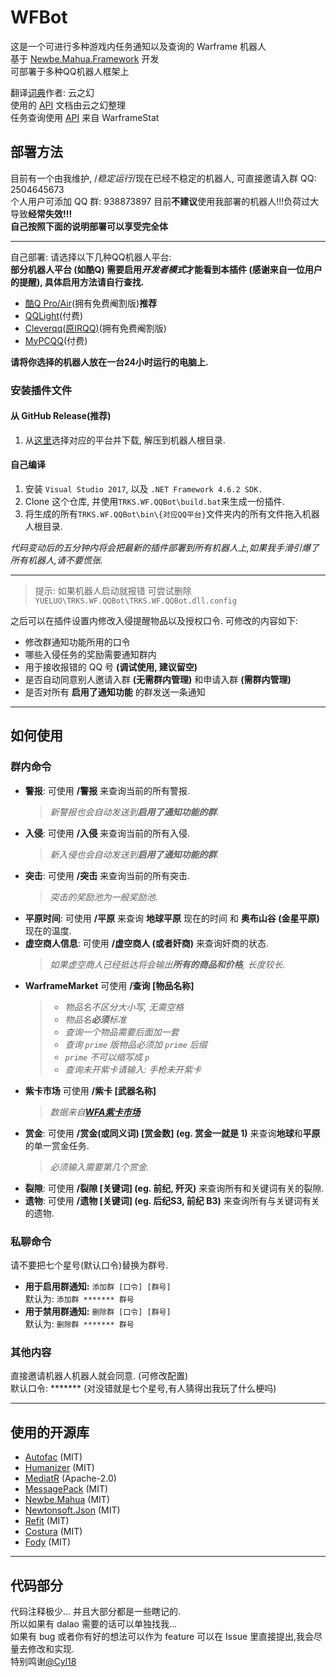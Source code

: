 # WFBot
这是一个可进行多种游戏内任务通知以及查询的 Warframe 机器人  
基于 [Newbe.Mahua.Framework](https://github.com/newbe36524/Newbe.Mahua.Framework) 开发  
可部署于多种QQ机器人框架上  

翻译[词典](https://github.com/Richasy/WFA_Lexicon)作者: 云之幻  
使用的 [API](https://blog.richasy.cn/document/wfa/api/) 文档由云之幻整理   
任务查询使用 [API](https://docs.warframestat.us/) 来自 WarframeStat  

## 部署方法  
目前有一个由我维护, /*稳定运行*/现在已经不稳定的机器人, 可直接邀请入群 QQ: 2504645673   
个人用户可添加 QQ 群: 938873897
目前**不建议**使用我部署的机器人!!!负荷过大导致**经常失效!!!**  
**自己按照下面的说明部署可以享受完全体**

----------

自己部署: 请选择以下几种QQ机器人平台:  
**部分机器人平台 (如酷Q) 需要启用*开发者模式*才能看到本插件 (感谢来自一位用户的提醒), 具体启用方法请自行查找.**

- [酷Q Pro/Air](https://cqp.cc/)(拥有免费阉割版)**推荐**  
- [QQLight](https://www.52chat.cc/download.php)(付费)  
- [Cleverqq(原IRQQ)](https://www.cleverqq.cn/)(拥有免费阉割版)  
- [MyPCQQ](https://mypcqq.cc/)(付费)  

**请将你选择的机器人放在一台24小时运行的电脑上.**    
### 安装插件文件
#### 从 GitHub Release(推荐)
1. 从[这里](https://github.com/TRKS-Team/WFBot/releases/latest)选择对应的平台并下载, 解压到机器人根目录.

#### 自己编译
1. 安装 `Visual Studio 2017`, 以及 `.NET Framework 4.6.2 SDK.`  
2. Clone 这个仓库, 并使用`TRKS.WF.QQBot\build.bat`来生成一份插件.  
3. 将生成的所有`TRKS.WF.QQBot\bin\{对应QQ平台}`文件夹内的所有文件拖入机器人根目录.  

*代码变动后的五分钟内将会把最新的插件部署到所有机器人上,如果我手滑引爆了所有机器人,请不要慌张.*

---
> 提示: 如果机器人启动就报错 可尝试删除`YUELUO\TRKS.WF.QQBot\TRKS.WF.QQBot.dll.config`  
  
之后可以在插件设置内修改入侵提醒物品以及授权口令.
可修改的内容如下: 
- 修改群通知功能所用的口令
- 哪些入侵任务的奖励需要通知群内
- 用于接收报错的 QQ 号 **(调试使用, 建议留空)**
- 是否自动同意别人邀请入群 **(无需群内管理)** 和申请入群 **(需群内管理)**   
- 是否对所有 **启用了通知功能** 的群发送一条通知

---
## 如何使用
### 群内命令
- **警报**: 可使用 **/警报** 来查询当前的所有警报.   
     >*新警报也会自动发送到**启用了通知功能的群**.*  
- **入侵**: 可使用 **/入侵** 来查询当前的所有入侵.   
    > *新入侵也会自动发送到**启用了通知功能的群**.*  
- **突击**: 可使用 **/突击** 来查询当前的所有突击.   
    > *突击的奖励池为一般奖励池.*  
- **平原时间**: 可使用 **/平原** 来查询 **地球平原** 现在的时间 和 **奥布山谷 (金星平原)** 现在的温度.  
- **虚空商人信息**: 可使用 **/虚空商人 (或者奸商)** 来查询奸商的状态.  
  > *如果虚空商人已经抵达将会输出**所有的商品和价格**, 长度较长.*  
- **WarframeMarket** 可使用 **/查询  \[物品名称]**
    > - *物品名不区分大小写, 无需空格*
    > - *物品名**必须**标准*  
    > - *查询一个物品需要后面加一套*   
    > - *查询 `prime` 版物品必须加 `prime` 后缀*  
    > - *`prime` 不可以缩写成 `p`*  
    > - *查询未开紫卡请输入: 手枪未开紫卡*  
- **紫卡市场** 可使用 **/紫卡  \[武器名称]**
  > *数据来自[**WFA紫卡市场**](https://riven.richasy.cn/#/)*
- **赏金**: 可使用 **/赏金(或同义词) \[赏金数] (eg. 赏金一就是 1)** 来查询**地球**和**平原**的单一赏金任务.  
    > *必须输入需要第几个赏金.*  
- **裂隙**: 可使用 **/裂隙  \[关键词] (eg. 前纪, 歼灭)** 来查询所有和关键词有关的裂隙.  
- **遗物**: 可使用 **/遗物  \[关键词] (eg. 后纪S3, 前纪 B3)** 来查询所有与关键词有关的遗物.

### **私聊**命令
请不要把七个星号(默认口令)替换为群号.    
- **用于启用群通知:** `添加群 [口令] [群号]`  
默认为: `添加群 ******* 群号`  
- **用于禁用群通知:** `删除群 [口令] [群号]`  
默认为: `删除群 ******* 群号`   

### 其他内容
直接邀请机器人机器人就会同意. (可修改配置)  
默认口令: ******* (对没错就是七个星号,有人猜得出我玩了什么梗吗)

----------
## 使用的开源库
- [Autofac](https://github.com/autofac/Autofac) (MIT)
- [Humanizer](https://github.com/Humanizr/Humanizer) (MIT)
- [MediatR](https://github.com/jbogard/MediatR) (Apache-2.0)
- [MessagePack](https://github.com/neuecc/MessagePack-CSharp/) (MIT)
- [Newbe.Mahua](http://www.newbe.pro/) (MIT)
- [Newtonsoft.Json](https://www.newtonsoft.com/json) (MIT)
- [Refit](https://github.com/reactiveui/refit) (MIT)
- [Costura](https://github.com/Fody/Costura) (MIT)
- [Fody](https://github.com/Fody/Fody) (MIT)
----------
## 代码部分
代码注释极少... 并且大部分都是一些瞎记的.  
所以如果有 dalao 需要的话可以单独找我...  
如果有 bug 或者你有好的想法可以作为 feature 可以在 Issue 里直接提出,我会尽量去修改和实现.  
特别鸣谢[@Cyl18](https://github.com/Cyl18)  
